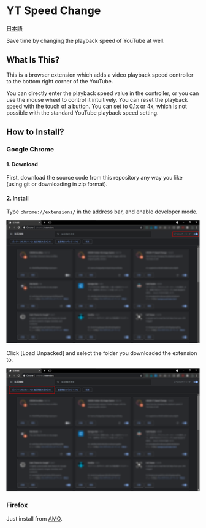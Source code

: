 # YT Speed Change

[日本語](README_ja.md)

Save time by changing the playback speed of YouTube at well.

## What Is This?

This is a browser extension which adds a video playback speed controller to the bottom right corner of the YouTube.

You can directly enter the playback speed value in the controller, or you can use the mouse wheel to control it intuitively. You can reset the playback speed with the touch of a button. You can set to 0.1x or 4x, which is not possible with the standard YouTube playback speed setting.

## How to Install?

### Google Chrome

#### 1. Download

First, download the source code from this repository any way you like (using git or downloading in zip format).

#### 2. Install

Type ``chrome://extensions/`` in the address bar, and enable developer mode.

![Screenshot](image/for_readme/chrome_extensions.png)

Click [Load Unpacked] and select the folder you downloaded the extension to.

![Screenshot](image/for_readme/chrome_extensions2.png)

### Firefox

Just install from [AMO](https://addons.mozilla.org/ja/firefox/addon/yt-speed-change/).
